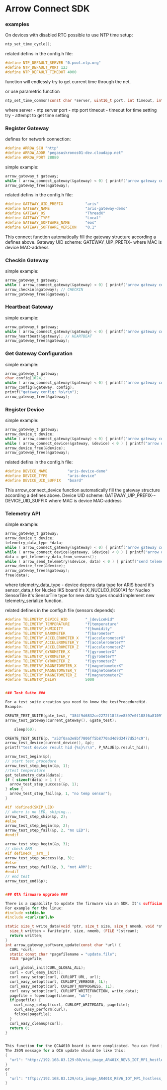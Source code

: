 # Arrow Connect SDK #

### examples ###

On devices with disabled RTC possible to use NTP time setup:
```c
ntp_set_time_cycle();
```
related defins in the config.h file:

```c
#define NTP_DEFAULT_SERVER "0.pool.ntp.org"
#define NTP_DEFAULT_PORT 123
#define NTP_DEFAULT_TIMEOUT 4000
```

function will endlessly try to get current time through the net.

or use parametric function

```c
ntp_set_time_common(const char *server, uint16_t port, int timeout, int try)
```
where
server - ntp server
port - ntp port
timeout - timeout for time setting
try - attempt to get time setting

### Register Gateway ###

defines for network connection:
```c
#define ARROW_SCH "http"
#define ARROW_ADDR "pegasuskronos01-dev.cloudapp.net"
#define ARROW_PORT 28880
```
simple example:
```c
arrow_gateway_t gateway;
while ( arrow_connect_gateway(&gateway) < 0) { printf("arrow gateway connection fail\r\n"); }
arrow_gateway_free(&gateway);
```
related defins in the config.h file:

```c
#define GATEWAY_UID_PREFIX          "aris"
#define GATEWAY_NAME                "aris-gateway-demo"
#define GATEWAY_OS                  "ThreadX"
#define GATEWAY_TYPE                "Local"
#define GATEWAY_SOFTWARE_NAME       "eos"
#define GATEWAY_SOFTWARE_VERSION    "0.1"
```

This connect function automatically fill the gateway structure according a defines above.
Gateway UID scheme: GATEWAY_UIP_PREFIX-<MAC>
where MAC is device MAC-address

### Checkin Gateway ###

simple example:

```c
arrow_gateway_t gateway;
while ( arrow_connect_gateway(&gateway) < 0) { printf("arrow gateway connection fail\r\n"); }
arrow_checkin(&gateway); // CHECKIN
arrow_gateway_free(&gateway);
```
### Heartbeat Gateway ###

simple example:

```c
arrow_gateway_t gateway;
while ( arrow_connect_gateway(&gateway) < 0) { printf("arrow gateway connection fail\r\n"); }
arrow_heartbeat(&gateway); // HEARTBEAT
arrow_gateway_free(&gateway);
```

### Get Gateway Configuration ###
simple example:

```c
arrow_gateway_t gateway;
char config[1024];
while ( arrow_connect_gateway(&gateway) < 0) { printf("arrow gateway connection fail\r\n"); }
arrow_config(&gateway, config);
printf("gateway config: %s\r\n");
arrow_gateway_free(&gateway);
```

### Register Device ###

simple example:

```c
arrow_gateway_t gateway;
arrow_device_t device;
while ( arrow_connect_gateway(&gateway) < 0) { printf("arrow gateway connection fail\r\n"); }
while ( arrow_connect_device(&gateway, &device) < 0 ) { printf("arrow device connection fail\r\n"); } // Device registration
arrow_device_free(&device);
arrow_gateway_free(&gateway);
```

related defins in the config.h file:

```c
#define DEVICE_NAME         "aris-device-demo"
#define DEVICE_TYPE         "aris-device"
#define DEVICE_UID_SUFFIX   "board"
```

This arrow_connect_device function automatically fill the gateway structure according a defines above.
Device UID scheme: GATEWAY_UIP_PREFIX-<MAC>-DEVICE_UID_SUFFIX
where MAC is device MAC-address

### Telemetry API ###

simple example:

```c
arrow_gateway_t gateway;
arrow_device_t device;
telemetry_data_type *data;
while ( arrow_connect_gateway(&gateway) < 0) { printf("arrow gateway connection fail\r\n"); }
while ( arrow_connect_device(&gateway, &device) < 0 ) { printf("arrow device connection fail\r\n"); } // Device registration
data = get_telemetry_data_from_sensors();
while ( arrow_send_telemetry(&device, data) < 0 ) { printf("send telemetry fail\r\n") }
arrow_device_free(&device);
arrow_gateway_free(&gateway);
free(data);
```

where telemetry_data_type - device depens data type
for ARIS board it's sensor_data_t
for Nucleo IKS board it's X_NUCLEO_IKS01A1
for Nucleo SensorTile it's SensorTile type
for new data types should implement new telemetry_serialize function.


related defines in the config.h file (sensors depends):

```c
#define TELEMETRY_DEVICE_HID        "_|deviceHid"
#define TELEMETRY_TEMPERATURE       "f|temperature"
#define TELEMETRY_HUMIDITY          "f|humidity"
#define TELEMETRY_BAROMETER         "f|barometer"
#define TELEMETRY_ACCELEROMETER_X   "f|accelerometerX"
#define TELEMETRY_ACCELEROMETER_Y   "f|accelerometerY"
#define TELEMETRY_ACCELEROMETER_Z   "f|accelerometerZ"
#define TELEMETRY_GYROMETER_X       "f|gyrometerX"
#define TELEMETRY_GYROMETER_Y       "f|gyrometerY"
#define TELEMETRY_GYROMETER_Z       "f|gyrometerZ"
#define TELEMETRY_MAGNETOMETER_X    "f|magnetometerX"
#define TELEMETRY_MAGNETOMETER_Y    "f|magnetometerY"
#define TELEMETRY_MAGNETOMETER_Z    "f|magnetometerZ"
#define TELEMETRY_DELAY             5000


### Test Suite ###

For a test suite creation you need to know the testProcedureHid.
Example:

CREATE_TEST_SUITE(gate_test, "384f9d6832ce2272f18f3ee8597e0f108f6a8109");
arrow_test_gateway(current_gateway(), &gate_test);

    sleep(60);

CREATE_TEST_SUITE(p, "a53f0aa3e8bf7806ff5b8770ad4d9d3477d534c9");
arrow_test_device(current_device(), &p);
printf("test device result hid {%s}\r\n", P_VALUE(p.result_hid));

arrow_test_begin(&p);
// start test procedure
arrow_test_step_begin(&p, 1);
//test temperature
get_telemetry_data(&data);
if ( sizeof(data) > 1 ) {
  arrow_test_step_success(&p, 1);
} else {
  arrow_test_step_fail(&p, 1, "no temp sensor");
}

#if !defined(SKIP_LED)
// where is no LED, skiping...
arrow_test_step_skip(&p, 2);
#else
arrow_test_step_begin(&p, 2);
arrow_test_step_fail(&p, 2, "no LED");
#endif

arrow_test_step_begin(&p, 3);
// check ARM
#if defined(__arm__)
arrow_test_step_success(&p, 3);
#else
arrow_test_step_fail(&p, 3, "not ARM");
#endif
// end test
arrow_test_end(&p);


### OTA firmware upgrade ###

There is a capability to update the firmware via an SDK. It's sufficiantly to implement the int arrow_gateway_software_update(const char *url)  function into your application. Where url it is URL address passed through HTTP software update request. The content of this function is platform depend.
For example for the linux:
#include <stdio.h>
#include <curl/curl.h>

static size_t write_data(void *ptr, size_t size, size_t nmemb, void *stream) {
  size_t written = fwrite(ptr, size, nmemb, (FILE *)stream);
  return written;
}
int arrow_gateway_software_update(const char *url) {
  CURL *curl;
  static const char *pagefilename = "update.file";
  FILE *pagefile;

  curl_global_init(CURL_GLOBAL_ALL);
  curl = curl_easy_init();
  curl_easy_setopt(curl, CURLOPT_URL, url);
  curl_easy_setopt(curl, CURLOPT_VERBOSE, 1L);
  curl_easy_setopt(curl, CURLOPT_NOPROGRESS, 1L);
  curl_easy_setopt(curl, CURLOPT_WRITEFUNCTION, write_data);
  pagefile = fopen(pagefilename, "wb");
  if(pagefile) {
    curl_easy_setopt(curl, CURLOPT_WRITEDATA, pagefile);
    curl_easy_perform(curl);
    fclose(pagefile);
  }
  curl_easy_cleanup(curl);
  return 0;
}


This function for the QCA4010 board is more complicated. You can find it into acn-embedded  xtensa directory.
The JSON message for a QCA update should be like this:
{
  "url": "http://192.168.83.129:80/ota_image_AR401X_REV6_IOT_MP1_hostless_unidev_singleband_iot_arrow.bin"
}
or
{
  "url": "tftp://192.168.83.129/ota_image_AR401X_REV6_IOT_MP1_hostless_unidev_singleband_iot_arrow.bin"
}



